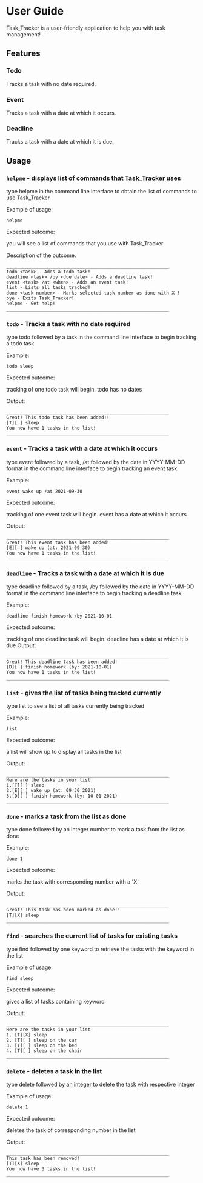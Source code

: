 # User Guide

Task_Tracker is a user-friendly application to help you with task management!

## Features 

### Todo

Tracks a task with no date required.

### Event

Tracks a task with a date at which it occurs.

### Deadline

Tracks a task with a date at which it is due.


## Usage

### `helpme` - displays list of commands that Task_Tracker uses

type helpme in the command line interface to obtain the list of commands to use Task_Tracker

Example of usage: 

`helpme`

Expected outcome:

you will see a list of commands that you use with Task_Tracker


Description of the outcome.

```
____________________________________________________________
todo <task> - Adds a todo task!
deadline <task> /by <due date> - Adds a deadline task!
event <task> /at <when> - Adds an event task!
list - Lists all tasks tracked!
done <task number> - Marks selected task number as done with X !
bye - Exits Task_Tracker!
helpme - Get help!
____________________________________________________________
```
### `todo` - Tracks a task with no date required

type todo followed by a task in the command line interface to begin tracking a todo task

Example:

`todo sleep`

Expected outcome:

tracking of one todo task will begin. todo has no dates

Output:

```
____________________________________________________________
Great! This todo task has been added!!
[T][ ] sleep
You now have 1 tasks in the list!
____________________________________________________________
```
### `event` - Tracks a task with a date at which it occurs

type event followed by a task, /at followed by the date in YYYY-MM-DD format in the command line interface to begin tracking an event task

Example:

`event wake up /at 2021-09-30
`

Expected outcome:

tracking of one event task will begin. event has a date at which it occurs

Output:

```
____________________________________________________________
Great! This event task has been added!
[E][ ] wake up (at: 2021-09-30)
You now have 1 tasks in the list!
____________________________________________________________
```
### `deadline` - Tracks a task with a date at which it is due

type deadline followed by a task, /by followed by the date in YYYY-MM-DD format in the command line interface to begin tracking a deadline task

Example:

`deadline finish homework /by 2021-10-01
`

Expected outcome:

tracking of one deadline task will begin. deadline has a date at which it is due
Output:
```
____________________________________________________________
Great! This deadline task has been added!
[D][ ] finish homework (by: 2021-10-01)
You now have 1 tasks in the list!
____________________________________________________________

```
### `list` - gives the list of tasks being tracked currently

type list to see a list of all tasks currently being tracked

Example:

`list`

Expected outcome:

a list will show up to display all tasks in the list

Output:

```
____________________________________________________________
Here are the tasks in your list!
1.[T][ ] sleep
2.[E][ ] wake up (at: 09 30 2021)
3.[D][ ] finish homework (by: 10 01 2021)
____________________________________________________________

```
### `done` - marks a task from the list as done

type done followed by an integer number to mark a task from the list as done

Example:

`done 1`

Expected outcome:

marks the task with corresponding number with a 'X'

Output:

```
____________________________________________________________
Great! This task has been marked as done!!
[T][X] sleep
____________________________________________________________
```

### `find` - searches the current list of tasks for existing tasks

type find followed by one keyword to retrieve the tasks with the keyword in the list

Example of usage:

`find sleep`

Expected outcome:

gives a list of tasks containing keyword

Output:

```
____________________________________________________________
Here are the tasks in your list!
1. [T][X] sleep
2. [T][ ] sleep on the car
3. [T][ ] sleep on the bed
4. [T][ ] sleep on the chair
____________________________________________________________
```
### `delete` - deletes a task in the list

type delete followed by an integer to delete the task with respective integer

Example of usage:

`delete 1`

Expected outcome:

deletes the task of corresponding number in the list

Output:

```
____________________________________________________________
This task has been removed!
[T][X] sleep
You now have 3 tasks in the list!
____________________________________________________________
```

